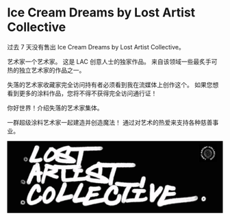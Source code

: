 # Ice Cream Dreams by Lost Artist Collective

过去 7 天没有售出 Ice Cream Dreams by Lost Artist Collective。

艺术家一个艺术家。 这是 LAC 创意人士的独家作品。 来自该领域一些最炙手可热的独立艺术家的作品之一。

失落的艺术家收藏家完全访问持有者必须看到我在流媒体上创作这个。 如果您想看到更多的涂料作品，您将不得不获得完全访问通行证！

你好世界！介绍失落的艺术家集体。

一群超级涂料艺术家一起建造并创造魔法！ 通过对艺术的热爱来支持各种慈善事业。

![NFT](1080x360.jpg)


